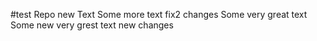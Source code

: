 #test Repo
new Text
Some more text
fix2 changes
Some very great text
Some new very grest text
new changes